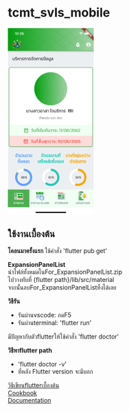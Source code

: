 # tcmt_svls_mobile

<img src="https://github.com/oldevill14/tcmt_svls_mobile/blob/master/sample.png" alt="alt text" width="200" />

## ใช้งานเบื้องต้น

**โคลนมาครั้งแรก**
ใช้คำสั่ง 'flutter pub get'

**ExpansionPanelList**  
นำไฟล์ทั้งหมดในFor_ExpansionPanelList.zip  
ไปวางทับที่ {flutter path}/lib/src/material  
จากนั้นลบFor_ExpansionPanelListทิ้งได้เลย

**วิธีรัน**  
- รันผ่านvscode: กดF5
- รันผ่านterminal: 'flutter run' 

มีปัญหากับตัวflutterให้ใช้คำสั่ง 'flutter doctor'

**วิธีหาflutter path**  
- 'flutter doctor -v'
- ที่หลัง Flutter version จะมีบอก

[วิธีเขียนflutterเบื้องต้น](https://flutter.dev/docs/get-started/codelab)  
[Cookbook](https://flutter.dev/docs/cookbook)  
[Documentation](https://flutter.dev/docs)